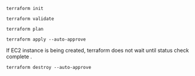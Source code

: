 `terraform init`

`terraform validate`

`terraform plan`

`terraform apply --auto-approve`

If EC2 instance is being created, terraform does not wait until status check complete .

`terraform destroy --auto-approve`

